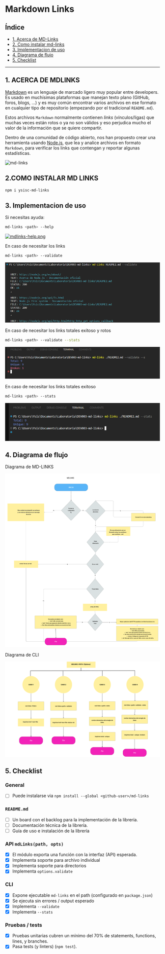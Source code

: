 # Markdown Links

## Índice

- [1. Acerca de MD-Links](#1-acerca-de-mdlinks)
- [2. Como instalar md-links](#2-como-instalar-md-links)
- [3. Implementacion de uso](#3-implementacion-de-uso)
- [4. Diagrama de flujo](#4-diagrama-de-flujo)
- [5. Checklist](#5-checklist)

---

## 1. ACERCA DE MDLINKS

[Markdown](https://es.wikipedia.org/wiki/Markdown) es un lenguaje de marcado
ligero muy popular entre developers. Es usado en muchísimas plataformas que
manejan texto plano (GitHub, foros, blogs, ...) y es muy común
encontrar varios archivos en ese formato en cualquier tipo de repositorio
(empezando por el tradicional `README.md`).

Estos archivos `Markdown` normalmente contienen _links_ (vínculos/ligas) que
muchas veces están rotos o ya no son válidos y eso perjudica mucho el valor de
la información que se quiere compartir.

Dentro de una comunidad de código abierto, nos han propuesto crear una
herramienta usando [Node.js](https://nodejs.org/), que lea y analice archivos
en formato `Markdown`, para verificar los links que contengan y reportar
algunas estadísticas.

![md-links](https://user-images.githubusercontent.com/110297/42118443-b7a5f1f0-7bc8-11e8-96ad-9cc5593715a6.jpg)

## 2.COMO INSTALAR MD LINKS

```sh
npm i ysisc-md-links
```

## 3. Implementacion de uso

Si necesitas ayuda:

```sh
md-links <path> --help
```

[![mdlinks-help.png](https://i.postimg.cc/Ghv164nL/mdlinks-help.png)](https://postimg.cc/ZCYgdKq2)

En caso de necesitar los links

```sh
md-links <path> --validate
```

![Getting Started](https://raw.githubusercontent.com/YsisC/DEV003-md-links/main/img/mdlinks%20validate.png)

En caso de necesitar los links totales exitoso y rotos

```sh
md-links <path> --validate --stats
```

![Getting Started](https://raw.githubusercontent.com/YsisC/DEV003-md-links/main/img/mdlinks%20stats%20validate.png)

En caso de necesitar los links totales exitoso

```sh
md-links <path> --stats
```

![Getting Started](https://raw.githubusercontent.com/YsisC/DEV003-md-links/main/img/mdlinks%20stats%20.png)

## 4. Diagrama de flujo

Diagrama de MD-LINKS

![md-links diagrama](https://raw.githubusercontent.com/YsisC/DEV003-md-links/main/img/diagrama%20mdlinks%2C.png)

Diagrama de CLI

![cli diagrama](https://raw.githubusercontent.com/YsisC/DEV003-md-links/main/img/diagrama%20cli.js.png)

## 5. Checklist

### General

- [ ] Puede instalarse via `npm install --global <github-user>/md-links`

### `README.md`

- [ ] Un board con el backlog para la implementación de la librería.
- [ ] Documentación técnica de la librería.
- [ ] Guía de uso e instalación de la librería

### API `mdLinks(path, opts)`

- [x] El módulo exporta una función con la interfaz (API) esperada.
- [x] Implementa soporte para archivo individual
- [x] Implementa soporte para directorios
- [x] Implementa `options.validate`

### CLI

- [x] Expone ejecutable `md-links` en el path (configurado en `package.json`)
- [x] Se ejecuta sin errores / output esperado
- [x] Implementa `--validate`
- [x] Implementa `--stats`

### Pruebas / tests

- [x] Pruebas unitarias cubren un mínimo del 70% de statements, functions,
      lines, y branches.
- [x] Pasa tests (y linters) (`npm test`).
